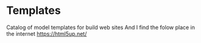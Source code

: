# Templates
Catalog of model templates for build web sites 
And I find the folow place in the internet https://html5up.net/
